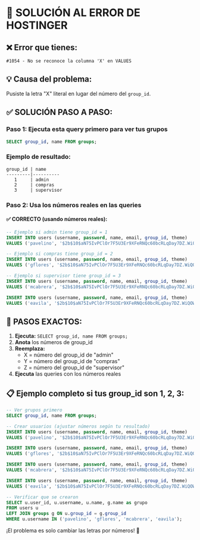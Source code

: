 # 🔧 SOLUCIÓN AL ERROR DE HOSTINGER

## ❌ **Error que tienes:**
```
#1054 - No se reconoce la columna 'X' en VALUES
```

## 💡 **Causa del problema:**
Pusiste la letra "X" literal en lugar del número del `group_id`.

## ✅ **SOLUCIÓN PASO A PASO:**

### **Paso 1:** Ejecuta esta query primero para ver tus grupos
```sql
SELECT group_id, name FROM groups;
```

### **Ejemplo de resultado:**
```
group_id | name
---------|----------
   1     | admin
   2     | compras  
   3     | supervisor
```

### **Paso 2:** Usa los números reales en las queries

#### ✅ **CORRECTO** (usando números reales):
```sql
-- Ejemplo si admin tiene group_id = 1
INSERT INTO users (username, password, name, email, group_id, theme)
VALUES ('pavelino', '$2b$10$aN75IvPClOr7F5U3Er9XFeRNQc60bcRLqDay7DZ.WiQOWe2oX05q2', 'Pavel Administrador', 'pavelino@empresa.com', 1, 'dark');

-- Ejemplo si compras tiene group_id = 2
INSERT INTO users (username, password, name, email, group_id, theme)
VALUES ('gflores', '$2b$10$aN75IvPClOr7F5U3Er9XFeRNQc60bcRLqDay7DZ.WiQOWe2oX05q2', 'Gabriel Flores', 'gflores@empresa.com', 2, 'dark');

-- Ejemplo si supervisor tiene group_id = 3
INSERT INTO users (username, password, name, email, group_id, theme)
VALUES ('mcabrera', '$2b$10$aN75IvPClOr7F5U3Er9XFeRNQc60bcRLqDay7DZ.WiQOWe2oX05q2', 'Miguel Cabrera', 'mcabrera@empresa.com', 3, 'dark');

INSERT INTO users (username, password, name, email, group_id, theme)
VALUES ('eavila', '$2b$10$aN75IvPClOr7F5U3Er9XFeRNQc60bcRLqDay7DZ.WiQOWe2oX05q2', 'Eduardo Avila', 'eavila@empresa.com', 3, 'dark');
```

## 🎯 **PASOS EXACTOS:**

1. **Ejecuta:** `SELECT group_id, name FROM groups;`
2. **Anota** los números de group_id 
3. **Reemplaza:**
   - X = número del group_id de "admin"
   - Y = número del group_id de "compras" 
   - Z = número del group_id de "supervisor"
4. **Ejecuta** las queries con los números reales

## 📋 **Ejemplo completo si tus group_id son 1, 2, 3:**

```sql
-- Ver grupos primero
SELECT group_id, name FROM groups;

-- Crear usuarios (ajustar números según tu resultado)
INSERT INTO users (username, password, name, email, group_id, theme)
VALUES ('pavelino', '$2b$10$aN75IvPClOr7F5U3Er9XFeRNQc60bcRLqDay7DZ.WiQOWe2oX05q2', 'Pavel Administrador', 'pavelino@empresa.com', 1, 'dark');

INSERT INTO users (username, password, name, email, group_id, theme)
VALUES ('gflores', '$2b$10$aN75IvPClOr7F5U3Er9XFeRNQc60bcRLqDay7DZ.WiQOWe2oX05q2', 'Gabriel Flores', 'gflores@empresa.com', 2, 'dark');

INSERT INTO users (username, password, name, email, group_id, theme)
VALUES ('mcabrera', '$2b$10$aN75IvPClOr7F5U3Er9XFeRNQc60bcRLqDay7DZ.WiQOWe2oX05q2', 'Miguel Cabrera', 'mcabrera@empresa.com', 3, 'dark');

INSERT INTO users (username, password, name, email, group_id, theme)
VALUES ('eavila', '$2b$10$aN75IvPClOr7F5U3Er9XFeRNQc60bcRLqDay7DZ.WiQOWe2oX05q2', 'Eduardo Avila', 'eavila@empresa.com', 3, 'dark');

-- Verificar que se crearon
SELECT u.user_id, u.username, u.name, g.name as grupo 
FROM users u 
LEFT JOIN groups g ON u.group_id = g.group_id 
WHERE u.username IN ('pavelino', 'gflores', 'mcabrera', 'eavila');
```

¡El problema es solo cambiar las letras por números! 🚀
